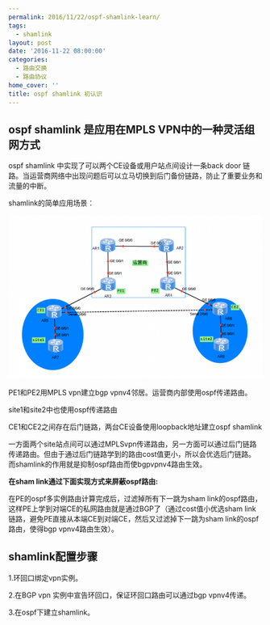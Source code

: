 ```yaml
---
permalink: 2016/11/22/ospf-shamlink-learn/
tags:
  - shamlink
layout: post
date: '2016-11-22 08:00:00'
categories:
  - 路由交换
  - 路由协议
home_cover: ''
title: ospf shamlink 初认识
---
```


## ospf shamlink 是应用在MPLS VPN中的一种灵活组网方式


ospf shamlink 中实现了可以两个CE设备或用户站点间设计一条back door 链路。当运营商网络中出现问题后可以立马切换到后门备份链路，防止了重要业务和流量的中断。


shamlink的简单应用场景：


![5ab8e098a0a06.png](../post_images/be67009d0cf956d856edad7aa3fb8830.png)


PE1和PE2用MPLS vpn建立bgp vpnv4邻居。运营商内部使用ospf传递路由。


site1和site2中也使用ospf传递路由


CE1和CE2之间存在后门链路，两台CE设备使用loopback地址建立ospf shamlink


一方面两个site站点间可以通过MPLSvpn传递路由，另一方面可以通过后门链路传递路由。但由于通过后门链路学到的路由cost值更小，所以会优选后门链路。而shamlink的作用就是抑制ospf路由而使bgpvpnv4路由生效。


**在sham link通过下面实现方式来屏蔽ospf路由:**


在PE的ospf多实例路由计算完成后，过滤掉所有下一跳为sham link的ospf路由，这样PE上学到对端CE的私网路由就是通过BGP了（通过cost值小优选sham link链路，避免PE直接从本端CE到对端CE，然后又过滤掉下一跳为sham link的ospf路由，使得bgp vpnv4路由生效）。


## shamlink配置步骤


1.环回口绑定vpn实例。


2.在BGP vpn 实例中宣告环回口，保证环回口路由可以通过bgp vpnv4传递。


3.在ospf下建立shamlink。

